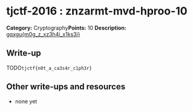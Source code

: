 # tjctf-2016 : znzarmt-mvd-hproo-10

**Category:** Cryptography**Points:** 10
**Description:** <a href="https://youtu.be/_wCxRn35jwA?t=9">gqxgu{m0g_z_xz3h4i_x1ks3i}</a>

## Write-up

TODO`tjctf{n0t_a_ca3s4r_c1ph3r}`

## Other write-ups and resources

* none yet